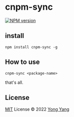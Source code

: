 # cnpm-sync

[![NPM version](https://img.shields.io/npm/v/cnpm-sync?color=a1b858&label=)](https://www.npmjs.com/package/cnpm-sync)

## install

```
npm install cnpm-sync -g
```

## How to use

```
cnpm-sync <package-name>
```

that's all.

## License

[MIT](./LICENSE) License © 2022 [Yong Yang](https://github.com/imyangyong)
